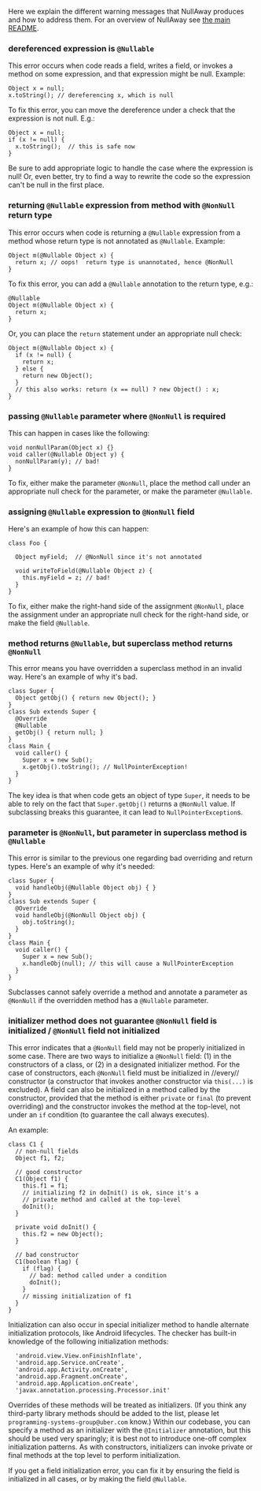 Here we explain the different warning messages that NullAway produces and how to address them.  For an overview of NullAway see [the main README](https://github.com/uber/NullAway/blob/master/README.md).

### dereferenced expression is `@Nullable`

This error occurs when code reads a field, writes a field, or invokes a method on some expression, and that expression might be null.  Example:

```
Object x = null;
x.toString(); // dereferencing x, which is null
```

To fix this error, you can move the dereference under a check that the expression is not null.  E.g.:

```
Object x = null;
if (x != null) {
  x.toString();  // this is safe now
}
```

Be sure to add appropriate logic to handle the case where the expression is null!  Or, even better, try to find a way to rewrite the code so the expression can't be null in the first place.

### returning `@Nullable` expression from method with `@NonNull` return type

This error occurs when code is returning a `@Nullable` expression from a method whose return type is not annotated as `@Nullable`.  Example:

```
Object m(@Nullable Object x) {
  return x; // oops!  return type is unannotated, hence @NonNull
}
```

To fix this error, you can add a `@Nullable` annotation to the return type, e.g.:

```
@Nullable
Object m(@Nullable Object x) {
  return x; 
}
```

Or, you can place the `return` statement under an appropriate null check:

```
Object m(@Nullable Object x) {
  if (x != null) {
    return x;
  } else {
    return new Object();
  }
  // this also works: return (x == null) ? new Object() : x;
}
```

### passing `@Nullable` parameter where `@NonNull` is required

This can happen in cases like the following:
```
void nonNullParam(Object x) {}
void caller(@Nullable Object y) {
  nonNullParam(y); // bad!
}
```
To fix, either make the parameter `@NonNull`, place the method call under an appropriate null check for the parameter, or make the parameter `@Nullable`.

### assigning `@Nullable` expression to `@NonNull` field

Here's an example of how this can happen:
```
class Foo {

  Object myField;  // @NonNull since it's not annotated

  void writeToField(@Nullable Object z) {
    this.myField = z; // bad!
  }
}
```

To fix, either make the right-hand side of the assignment `@NonNull`, place the assignment under an appropriate null check for the right-hand side, or make the field `@Nullable`.

### method returns `@Nullable`, but superclass method returns `@NonNull`

This error means you have overridden a superclass method in an invalid way.  Here's an example of why it's bad.

```
class Super {
  Object getObj() { return new Object(); }
}
class Sub extends Super {
  @Override
  @Nullable 
  getObj() { return null; }
}
class Main {
  void caller() {
    Super x = new Sub();
    x.getObj().toString(); // NullPointerException!
  }
}
```

The key idea is that when code gets an object of type `Super`, it needs to be able to rely on the fact that `Super.getObj()` returns a `@NonNull` value.  If subclassing breaks this guarantee, it can lead to `NullPointerException`s.  

### parameter is `@NonNull`, but parameter in superclass method is `@Nullable`

This error is similar to the previous one regarding bad overriding and return types.  Here's an example of why it's needed:
```
class Super {
  void handleObj(@Nullable Object obj) { }
}
class Sub extends Super {
  @Override
  void handleObj(@NonNull Object obj) { 
    obj.toString(); 
  }
}
class Main {
  void caller() {
    Super x = new Sub();
    x.handleObj(null); // this will cause a NullPointerException
  }
}
```
Subclasses cannot safely override a method and annotate a parameter as `@NonNull` if the overridden method has a `@Nullable` parameter.

### initializer method does not guarantee `@NonNull` field is initialized / `@NonNull` field  not initialized

This error indicates that a `@NonNull` field may not be properly initialized in some case.  There are two ways to initialize a `@NonNull` field: (1) in the constructors of a class, or (2) in a designated initializer method.  For the case of constructors, each `@NonNull` field must be initialized in //every// constructor (a constructor that invokes another constructor via `this(...)` is excluded).  A field can also be initialized in a method called by the constructor, provided that the method is either `private` or `final` (to prevent overriding) and the constructor invokes the method at the top-level, not under an `if` condition (to guarantee the call always executes).

An example:
```
class C1 {
  // non-null fields
  Object f1, f2;

  // good constructor
  C1(Object f1) {
    this.f1 = f1;
    // initializing f2 in doInit() is ok, since it's a
    // private method and called at the top-level
    doInit();
  }

  private void doInit() {
    this.f2 = new Object();
  }

  // bad constructor
  C1(boolean flag) {
    if (flag) {      
      // bad: method called under a condition
      doInit();
    }
    // missing initialization of f1
  }
} 
```

Initialization can also occur in special initializer method to handle alternate initialization protocols, like Android lifecycles.  The checker has built-in knowledge of the following initialization methods:
```
  'android.view.View.onFinishInflate',
  'android.app.Service.onCreate',
  'android.app.Activity.onCreate',
  'android.app.Fragment.onCreate',
  'android.app.Application.onCreate',
  'javax.annotation.processing.Processor.init'
```
Overrides of these methods will be treated as initializers.  (If you think any third-party library methods should be added to the list, please let `programming-systems-group@uber.com` know.)  Within our codebase, you can specify a method as an initializer with the `@Initializer` annotation, but this should be used very sparingly; it is best not to introduce one-off complex initialization patterns.  As with constructors, initializers can invoke private or final methods at the top level to perform initialization.

If you get a field initialization error, you can fix it by ensuring the field is initialized in all cases, or by making the field `@Nullable`.
